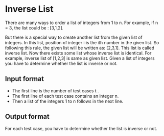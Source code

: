 # Inverse List

There are many ways to order a list of integers from 1 to n. For example, if n = 3, the list could be : [3,1,2].

But there is a special way to create another list from the given list of integers. In this list, position of integer i is the ith number in the given list. So following this rule, the given list will be written as: [2,3,1]. This list is called inverse list. Now there exists some list whose inverse list is identical. For example, inverse list of [1,2,3] is same as given list. Given a list of integers you have to determine whether the list is inverse or not.

## Input format

- The first line is the number of test cases t .
- The first line of each test case contains an integer n.
- Then a list of the integers 1 to n follows in the next line.

## Output format

For each test case, you have to determine whether the list is inverse or not.

